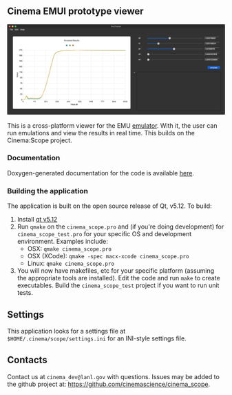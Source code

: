 ## Cinema EMUI prototype viewer

<img src="docs/html/img/emui.png" width="800" border="1">

This is a cross-platform viewer for the EMU [emulator](https://github.com/lanl/EGG). With it, the user can run emulations and view the results in real time. This builds on the Cinema:Scope project.

### Documentation 

Doxygen-generated documentation for the code is available [here](https://cinemascience.github.io/cinema_scope/html/index.html).

### Building the application

The application is built on the open source release of Qt, v5.12. To build:

1. Install [qt v5.12](https://www.qt.io/download) 
2. Run `qmake` on the `cinema_scope.pro` and (if you're doing development) for `cinema_scope_test.pro` for your specific OS and
development environment. Examples include:
    - OSX: `qmake cinema_scope.pro`
    - OSX (XCode): `qmake -spec macx-xcode cinema_scope.pro`
    - Linux: `qmake cinema_scope.pro`
3. You will now have makefiles, etc for your specific platform (assuming the
appropriate tools are installed). Edit the code and run `make` to create
executables. Build the `cinema_scope_test` project if you want to run unit tests.

## Settings

This application looks for a settings file at `$HOME/.cinema/scope/settings.ini` for an INI-style settings file.

## Contacts

Contact us at `cinema_dev@lanl.gov` with questions. Issues may be added to the
github project at: https://github.com/cinemascience/cinema_scope.
